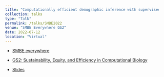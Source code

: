 ```yaml
---
title: "Computationally efficient demographic inference with supervised machine learning"
collection: talks
type: "Talk"
permalink: /talks/SMBE2022
venue: "SMBE Everywhere GS2"
date: 2022-07-12
location: "Virtual"
---
```


* [SMBE everywhere](http://www.smbe.org/smbe/MEETINGS/SMBEeverywhere.aspx) 
* [GS2: Sustainability, Equity, and Efficiency in Computational Biology](http://www.smbe.org/smbe/MEETINGS/SMBEeverywhere/GS2.aspx)

* [Slides](https://github.com/lntran26/lntran26.github.io/blob/779583549cf76bed0d4fb1530312707d87c47f3f/files/talk_smbe22.pdf)
